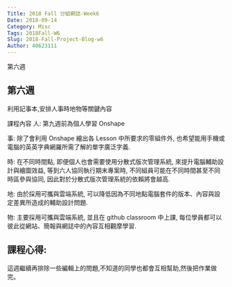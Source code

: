 ```yaml
---
Title: 2018 Fall 分組網誌-Week6
Date: 2018-09-14 
Category: Misc
Tags: 2018Fall-W6
Slug: 2018-Fall-Project-Blog-w6
Author: 40623111
---
```


第六週

<!-- PELICAN_END_SUMMARY -->

第六週
-----
利用記事本,安排人事時地物等關鍵內容

課程內容
人: 第九週前為個人學習 Onshape

事: 除了會利用 Onshape 繪出各 Lesson 中所要求的零組件外, 也希望能用手機或電腦的英英字典網羅所需了解的單字廣泛字義.

時: 在不同時間點, 即便個人也會需要使用分散式版次管理系統, 來提升電腦輔助設計與繪圖效益, 等到六人協同執行期末專案時, 不同組員可能在不同時間甚至不同時區參與協同, 因此對於分散式版次管理系統的依賴將會越高.

地: 由於採用可攜與雲端系統, 可以降低因為不同地點電腦套件的版本、內容與設定差異所造成的輔助設計問題.

物: 主要採用可攜與雲端系統, 並且在 github classroom 中上課, 每位學員都可以彼此從網站、簡報與網誌中的內容互相觀摩學習.

課程心得:
-----
這週繼續再排除一些編輯上的問題,不知道的同學也都會互相幫助,然後把作業做完。



